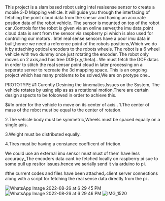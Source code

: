 This project is a slam based robot using intel realsense sensor to create a mobile 3-D Mapping vehicle.
It will guide you through the interfacing of fetching the point cloud data from the snesor and having an accurate postion data of the robot vehicle.
The sensor is mounted on top of the robot car .Controls for the robot is given via an online server,the imu data,point cloud data is sent from the sensor via raspberry pi which is also used for controlling our motors .
Intel real sense sensors have a poor imu data in built,hence we need a reference point of the robots positions,Which we do it by attaching optical encoders to the robots wheels.
The robot is a 6 wheel vehicle with two dummy once just rotating the encoder.
The robot only moves on 2 axis,and has tree DOF(x,y,theta)..
We must fetch the DOF datas in order to stitch the real sensor point cloud in later processing on a seperate server to recreate the 3d mapping space.
This is an ongoing project which has many problems to be solved,We are on protype one..



PROTOTYPE #1
Curently Desining the kinematics,Issues on the System,
The vehicle rotates by using slip as as a rotational motion,There are certain design aspects to be foloowed in order to achieve this.

$#In order for the vehicle to move on its center of axis..
1.The center of mass of the robot must be equal to the center of rotation.

2.The vehicle body must be symmetric,Wheels must be spaced equally on a single axis.

3.Weight must be distributed equally.

4.Tires must be having a constance coefficent of friction.

We could use an external imu sensor must must of them have less accuracy,,The encoders data cant be fetched locally on raspberry pi sue to some pull up resitor issues.hence we serially send it via arduino to pi.

#the current codes and files have been attached,.client server connections along with a script for fetching the real sense data directly from the pi .


![WhatsApp Image 2022-08-26 at 6 29 45 PM](https://user-images.githubusercontent.com/111580618/186909163-5520d5b8-51ad-486d-85f0-0621640c3ef1.jpeg)
![WhatsApp Image 2022-08-26 at 6 29 46 PM](https://user-images.githubusercontent.com/111580618/186909170-53d87aaf-2bbe-42c4-8a1a-73a7ac31caba.jpeg)
![IMG_1520](https://user-images.githubusercontent.com/111580618/186909746-07848d99-6f34-4b8f-86de-b688ed77423f.jpg)

